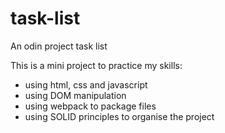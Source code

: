 # task-list

An odin project task list

This is a mini project to practice my skills:

* using html, css and javascript
* using DOM manipulation
* using webpack to package files
* using SOLID principles to organise the project